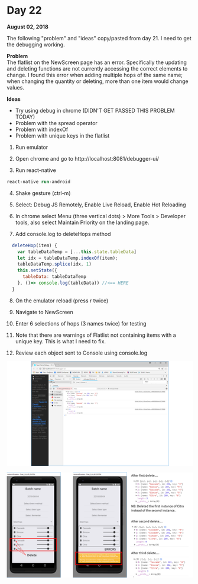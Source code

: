 # Day 22

**August 02, 2018** 

The following "problem" and "ideas" copy/pasted from day 21. I need to get the debugging working.

**Problem**  
The flatlist on the NewScreen page has an error. Specifically the updating and deleting functions are not currently accessing the correct elements to change. I found this error when adding multiple hops of the same name; when changing the quantity or deleting, more than one item would change values.

**Ideas**
* Try using debug in chrome (DIDN'T GET PASSED THIS PROBLEM TODAY)
* Problem with the spread operator
* Problem with indexOf
* Problem with unique keys in the flatlist



1. Run emulator

2. Open chrome and go to http://localhost:8081/debugger-ui/ 

3. Run react-native
```ps
react-native run-android
```

4. Shake gesture (ctrl-m)

5. Select: Debug JS Remotely, Enable Live Reload, Enable Hot Reloading

6. In chrome select Menu (three vertical dots) > More Tools > Developer tools, also select Maintain Priority on the landing page.

7. Add console.log to deleteHops method
```js
  deleteHop(item) {
    var tableDataTemp = [...this.state.tableData]
    let idx = tableDataTemp.indexOf(item);
    tableDataTemp.splice(idx, 1)
    this.setState({
      tableData: tableDataTemp
    }, ()=> console.log(tableData)) //<== HERE
  }
```

8. On the emulator reload (press r twice)

9. Navigate to NewScreen

10. Enter 6 selections of hops (3 names twice) for testing

11. Note that there are warnings of Flatlist not containing items with a unique key. This is what I need to fix.

12. Review each object sent to Console using console.log

![Debug screen 1](https://github.com/rayblick/100-days-of-code/raw/master/docs/images/day022_1.png "Debug 1")


![Debug screen 2](https://github.com/rayblick/100-days-of-code/raw/master/docs/images/day022_2.png "Debug 2")

